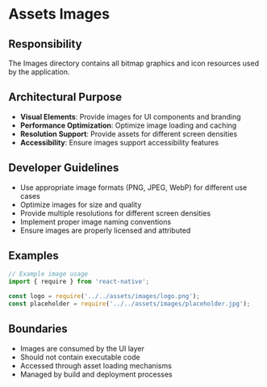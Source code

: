# Assets Images

## Responsibility
The Images directory contains all bitmap graphics and icon resources used by the application.

## Architectural Purpose
- **Visual Elements**: Provide images for UI components and branding
- **Performance Optimization**: Optimize image loading and caching
- **Resolution Support**: Provide assets for different screen densities
- **Accessibility**: Ensure images support accessibility features

## Developer Guidelines
- Use appropriate image formats (PNG, JPEG, WebP) for different use cases
- Optimize images for size and quality
- Provide multiple resolutions for different screen densities
- Implement proper image naming conventions
- Ensure images are properly licensed and attributed

## Examples
```typescript
// Example image usage
import { require } from 'react-native';

const logo = require('../../assets/images/logo.png');
const placeholder = require('../../assets/images/placeholder.jpg');
```

## Boundaries
- Images are consumed by the UI layer
- Should not contain executable code
- Accessed through asset loading mechanisms
- Managed by build and deployment processes